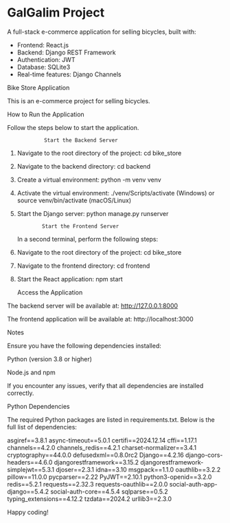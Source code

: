 # GalGalim Project

A full-stack e-commerce application for selling bicycles, built with:

- Frontend: React.js
- Backend: Django REST Framework
- Authentication: JWT
- Database: SQLite3
- Real-time features: Django Channels

Bike Store Application

This is an e-commerce project for selling bicycles.

How to Run the Application

Follow the steps below to start the application.

                Start the Backend Server

1.  Navigate to the root directory of the project: cd bike_store

2.  Navigate to the backend directory: cd backend

3.  Create a virtual environment: python -m venv venv

4.  Activate the virtual environment: ./venv/Scripts/activate (Windows) or source venv/bin/activate (macOS/Linux)

5.  Start the Django server: python manage.py runserver

                Start the Frontend Server

    In a second terminal, perform the following steps:

6.  Navigate to the root directory of the project: cd bike_store

7.  Navigate to the frontend directory: cd frontend

8.  Start the React application: npm start

    Access the Application

The backend server will be available at: http://127.0.0.1:8000

The frontend application will be available at: http://localhost:3000

Notes

Ensure you have the following dependencies installed:

Python (version 3.8 or higher)

Node.js and npm

If you encounter any issues, verify that all dependencies are installed correctly.

Python Dependencies

The required Python packages are listed in requirements.txt. Below is the full list of dependencies:

asgiref==3.8.1
async-timeout==5.0.1
certifi==2024.12.14
cffi==1.17.1
channels==4.2.0
channels_redis==4.2.1
charset-normalizer==3.4.1
cryptography==44.0.0
defusedxml==0.8.0rc2
Django==4.2.16
django-cors-headers==4.6.0
djangorestframework==3.15.2
djangorestframework-simplejwt==5.3.1
djoser==2.3.1
idna==3.10
msgpack==1.1.0
oauthlib==3.2.2
pillow==11.0.0
pycparser==2.22
PyJWT==2.10.1
python3-openid==3.2.0
redis==5.2.1
requests==2.32.3
requests-oauthlib==2.0.0
social-auth-app-django==5.4.2
social-auth-core==4.5.4
sqlparse==0.5.2
typing_extensions==4.12.2
tzdata==2024.2
urllib3==2.3.0

Happy coding!
